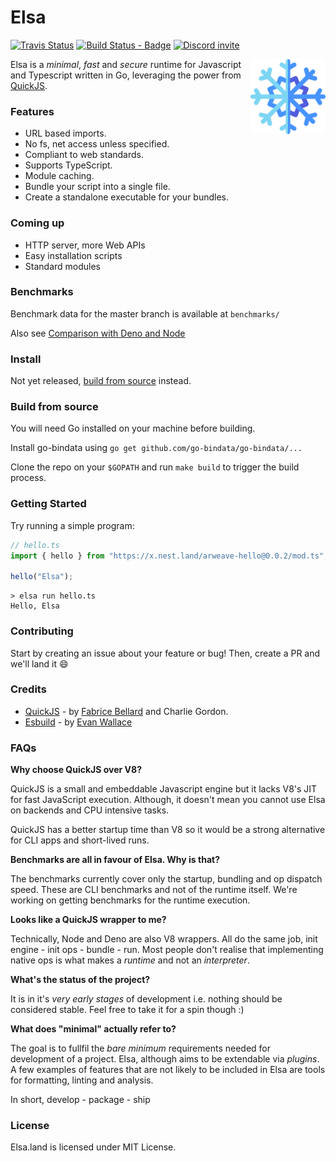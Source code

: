 # Elsa

[![Travis Status](https://travis-ci.com/elsaland/elsa.svg?branch=master)](https://travis-ci.com/elsaland/elsa) [![Build Status - Badge][]][build status] [![Discord invite][]][discord invite link]

<img align="right" src=assets/logo.svg height="120px">

Elsa is a _minimal_, _fast_ and _secure_ runtime for Javascript and Typescript written in Go, leveraging the power from [QuickJS](https://bellard.org/quickjs/).

### Features

- URL based imports.
- No fs, net access unless specified.
- Compliant to web standards.
- Supports TypeScript.
- Module caching.
- Bundle your script into a single file.
- Create a standalone executable for your bundles.

### Coming up

- HTTP server, more Web APIs
- Easy installation scripts
- Standard modules

### Benchmarks

Benchmark data for the master branch is available at `benchmarks/`

Also see [Comparison with Deno and Node](./COMPARISON.md)

### Install

Not yet released, [build from source](#build-from-source) instead.

### Build from source

You will need Go installed on your machine before building.

Install go-bindata using `go get github.com/go-bindata/go-bindata/...`

Clone the repo on your `$GOPATH` and run `make build` to trigger the build process.

### Getting Started

Try running a simple program:

```typescript
// hello.ts
import { hello } from "https://x.nest.land/arweave-hello@0.0.2/mod.ts";

hello("Elsa");
```

```shell script
> elsa run hello.ts
Hello, Elsa
```

### Contributing

Start by creating an issue about your feature or bug! Then, create a PR and we'll land it :smile:

### Credits

- [QuickJS](https://bellard.org/quickjs/) - by [Fabrice Bellard](https://bellard.org/) and Charlie Gordon.
- [Esbuild](https://github.com/evanw/esbuild/) - by [Evan Wallace](https://github.com/evanw)

### FAQs

**Why choose QuickJS over V8?**

QuickJS is a small and embeddable Javascript engine but it lacks V8's JIT for fast JavaScript execution. Although, it doesn't mean you cannot use Elsa on backends and CPU intensive tasks.

QuickJS has a better startup time than V8 so it would be a strong alternative for CLI apps and short-lived runs.

**Benchmarks are all in favour of Elsa. Why is that?**

The benchmarks currently cover only the startup, bundling and op dispatch speed. These are CLI benchmarks and not of the runtime itself.
We're working on getting benchmarks for the runtime execution.

**Looks like a QuickJS wrapper to me?**

Technically, Node and Deno are also V8 wrappers. All do the same job, init engine - init ops - bundle - run. Most people don't realise that implementing native ops is what makes a _runtime_ and not an _interpreter_.

**What's the status of the project?**

It is in it's _very early stages_ of development i.e. nothing should be considered stable. Feel free to take it for a spin though :)

**What does "minimal" actually refer to?**

The goal is to fullfil the _bare minimum_ requirements needed for development of a project. Elsa, although aims to be extendable via _plugins_. A few examples of features that are not likely to be included in Elsa are tools for formatting, linting and analysis.

In short, develop - package - ship

### License

Elsa.land is licensed under MIT License.

[build status - badge]: https://github.com/elsaland/elsa/workflows/Build/badge.svg
[build status]: https://github.com/elsaland/elsa/actions
[discord invite]: https://img.shields.io/discord/757562931725467709?color=697EC4&label=Discord&logo=discord&logoColor=FDFEFE&style=flat-square
[discord invite link]: https://discord.gg/Dw534ZY
